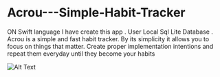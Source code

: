 # Acrou---Simple-Habit-Tracker
ON Swift language I have create this app . User Local Sql Lite Database . Acrou is a simple and fast habit tracker. By its simplicity it allows you to focus on things that matter. Create proper implementation intentions and repeat them everyday until they become your habits

![Alt Text](http://chandwani.site11.com/DemoProjectGif/AEROU.gif)
